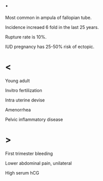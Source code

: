 # .

Most common in ampula of fallopian tube.

Incidence increaed 6 fold in the last 25 years.

Rupture rate is 10%.

IUD pregnancy has 25-50% risk of ectopic.

# <

Young adult

Invitro fertilization

Intra uterine devise

Amenorrhea

Pelvic inflammatory disease

# >

First trimester bleeding

Lower abdominal pain, unilateral

High serum hCG

